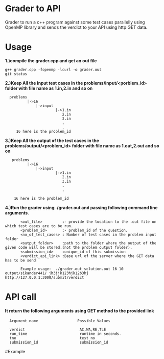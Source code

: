 # Grader to API
Grader to run a c++ program against some test cases parallelly using OpenMP library  and sends the verdict to your API using http GET data.

# Usage
  **1.)compile the grader.cpp and get an out file**
  
    g++ grader.cpp -fopenmp -lcurl -o grader.out
    git status
    
  **2.)Keep All the input test cases in the problems/input/<porblem_id> folder with file name as 1.in,2.in and so on**
  
      problems
              |->16   
                  |->input
                           |->1.in
                              2.in
                              3.in
                              .
                              .
         16 here is the problem_id
          
  **3.)Keep All the output of the test cases in the problems/output/<problem_id> folder with file name as 1.out,2.out and so on**
  
       problems
              |->16       
                  |->input
                           |->1.in
                              2.in
                              3.in
                              .
                              .
                              
        16 here is the problem_id
   
   
   **4.)Run the grader using ./grader.out and passing following command line arguments**.
   
           <out_file>         :- provide the location to the .out file on which test cases are to be run.
           <problem_id>       :- problem_id of the question.
           <no_of_test_cases> : Number of test cases in the problem input folder
           <output_folder>    :path to the folder where the output of the given code will be stored.(not the problem output folder).
           <submission_id>    :unique_id of this submission
           <verdict_api_link> :Base url of the server where the GET data has to be send
           
           Example usage:  ./grader.out solution.out 16 10 output/sikander441/ jh3jjk123hjk12b3hj http://127.0.0.1:3000/submit/verdict
           
  # API call    
  #### It return the following arguments using GET method to the provided link 
      Argument_name                  Possible Values
      
      verdict                         AC,WA,RE,TLE
      run_time                        runtime in seconds.
      tno                             test_no
      submission_id                   submission_id
      
      
   #Example
   
